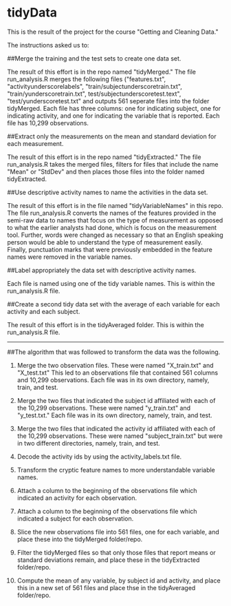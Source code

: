 tidyData
========

This is the result of the project for the course "Getting and Cleaning Data."

The instructions asked us to:

##Merge the training and the test sets to create one data set.

The result of this effort is in the repo named "tidyMerged." The file run_analysis.R merges the following files ("features.txt", "activityunderscorelabels", "train/subjectunderscoretrain.txt", "train/yunderscoretrain.txt", test/subjectunderscoretest.text", "test/yunderscoretest.txt" and outputs 561 seperate files into the folder tidyMerged. Each file has three columns: one for indicating subject, one for indicating activity, and one for indicating the variable that is reported. Each file has 10,299 observations.

##Extract only the measurements on the mean and standard deviation for each measurement.

The result of this effort is in the repo named "tidyExtracted." The file run_analysis.R takes the merged files, filters for files that include the name "Mean" or "StdDev" and then places those files into the folder named tidyExtracted. 

##Use descriptive activity names to name the activities in the data set.

The result of this effort is in the file named "tidyVariableNames" in this repo. The file run_analysis.R converts the names of the features provided in the semi-raw data to names that focus on the type of measurement as opposed to what the earlier analysts had done, which is focus on the measurement tool. Further, words were changed as necessary so that an English speaking person would be able to understand the type of measurement easily. Finally, punctuation marks that were previously embedded in the feature names were removed in the variable names.

##Label appropriately the data set with descriptive activity names.

Each file is named using one of the tidy variable names. This is within the run_analysis.R file.

##Create a second tidy data set with the average of each variable for each activity and each subject.

The result of this effort is in the tidyAveraged folder. This is within the run_analysis.R file.

********

##The algorithm that was followed to transform the data was the following.

1. Merge the two observation files. These were named "X_train.txt" and "X_test.txt" This led to an observations file that contained 561 columns and 10,299 observations. Each file was in its own directory, namely, train, and test.

2. Merge the two files that indicated the subject id affiliated with each of the 10,299 observations. These were named "y_train.txt" and "y_test.txt." Each file was in its own directory, namely, train, and test.

3. Merge the two files that indicated the activity id affiliated with each of the 10,299 observations. These were named "subject_train.txt" but were in two different directories, namely, train, and test.

4. Decode the activity ids by using the activity_labels.txt file.

5. Transform the cryptic feature names to more understandable variable names.

6. Attach a column to the beginning of the observations file which indicated an activity for each observation.

7. Attach a column to the beginning of the observations file which indicated a subject for each observation.

8. Slice the new observations file into 561 files, one for each variable, and place these into the tidyMerged folder/repo.

9. Filter the tidyMerged files so that only those files that report means or standard deviations remain, and place these in the tidyExtracted folder/repo.

10. Compute the mean of any variable, by subject id and activity, and place this in a new set of 561 files and place thse in the tidyAveraged folder/repo.


